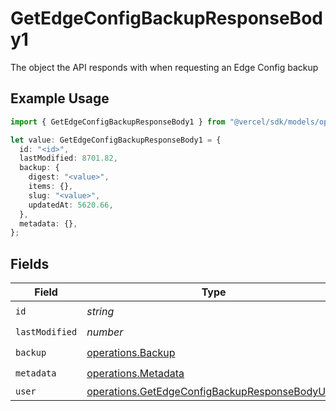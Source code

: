 # GetEdgeConfigBackupResponseBody1

The object the API responds with when requesting an Edge Config backup

## Example Usage

```typescript
import { GetEdgeConfigBackupResponseBody1 } from "@vercel/sdk/models/operations/getedgeconfigbackup.js";

let value: GetEdgeConfigBackupResponseBody1 = {
  id: "<id>",
  lastModified: 8701.82,
  backup: {
    digest: "<value>",
    items: {},
    slug: "<value>",
    updatedAt: 5620.66,
  },
  metadata: {},
};
```

## Fields

| Field                                                                                                            | Type                                                                                                             | Required                                                                                                         | Description                                                                                                      |
| ---------------------------------------------------------------------------------------------------------------- | ---------------------------------------------------------------------------------------------------------------- | ---------------------------------------------------------------------------------------------------------------- | ---------------------------------------------------------------------------------------------------------------- |
| `id`                                                                                                             | *string*                                                                                                         | :heavy_check_mark:                                                                                               | N/A                                                                                                              |
| `lastModified`                                                                                                   | *number*                                                                                                         | :heavy_check_mark:                                                                                               | N/A                                                                                                              |
| `backup`                                                                                                         | [operations.Backup](../../models/operations/backup.md)                                                           | :heavy_check_mark:                                                                                               | N/A                                                                                                              |
| `metadata`                                                                                                       | [operations.Metadata](../../models/operations/metadata.md)                                                       | :heavy_check_mark:                                                                                               | N/A                                                                                                              |
| `user`                                                                                                           | [operations.GetEdgeConfigBackupResponseBodyUser](../../models/operations/getedgeconfigbackupresponsebodyuser.md) | :heavy_minus_sign:                                                                                               | N/A                                                                                                              |